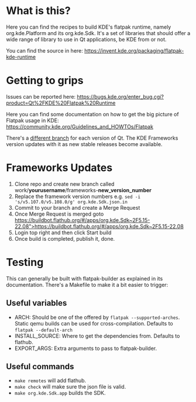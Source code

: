 # What is this?
Here you can find the recipes to build KDE's flatpak runtime, namely org.kde.Platform and its org.kde.Sdk. It's a set of libraries that should offer a wide range of library to use in Qt applications, be KDE from or not.

You can find the source in here: https://invent.kde.org/packaging/flatpak-kde-runtime

# Getting to grips
Issues can be reported here:
https://bugs.kde.org/enter_bug.cgi?product=Qt%2FKDE%20Flatpak%20Runtime

Here you can find some documentation on how to get the big picture of Flatpak usage in KDE:
https://community.kde.org/Guidelines_and_HOWTOs/Flatpak

There's a [different branch](https://invent.kde.org/packaging/flatpak-kde-runtime/-/branches) for each version of Qt. The KDE Frameworks version updates with it as new stable releases become available.

# Frameworks Updates
1. Clone repo and create new branch called work/**yourusername**/frameworks-**new_version_number**
2. Replace the framework version numbers e.g. `sed -i 's/v5.107.0/v5.108.0/g' org.kde.Sdk.json.in`
3. Commit to your branch and create a Merge Request
4. Once Merge Request is merged goto https://buildbot.flathub.org/#/apps/org.kde.Sdk~2F5.15-22.08">https://buildbot.flathub.org/#/apps/org.kde.Sdk~2F5.15-22.08
5. Login top right and then click Start build
6. Once build is completed, publish it, done.

# Testing
This can generally be built with flatpak-builder as explained in its documentation. There's a Makefile to make it a bit easier to trigger:

## Useful variables
* ARCH: Should be one of the offered by `flatpak --supported-arches`. Static qemu builds can be used for cross-compilation. Defaults to `flatpak --default-arch`
* INSTALL_SOURCE: Where to get the dependencies from. Defaults to flathub.
* EXPORT_ARGS: Extra arguments to pass to flatpak-builder.

## Useful commands
* `make remotes` will add flathub.
* `make check` will make sure the json file is valid.
* `make org.kde.Sdk.app` builds the SDK.

